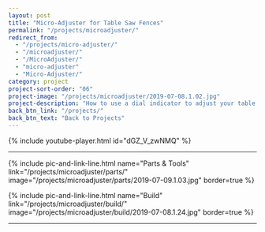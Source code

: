 ```yaml
---
layout: post
title: "Micro-Adjuster for Table Saw Fences"
permalink: "/projects/microadjuster/"
redirect_from:
  - "/projects/micro-adjuster/"
  - "/microadjuster/"
  - "/MicroAdjuster/"
  - "micro-adjuster"
  - "Micro-Adjuster/"
category: project
project-sort-order: "06"
project-image: "/projects/microadjuster/2019-07-08.1.02.jpg"
project-description: "How to use a dial indicator to adjust your table saw's fence by small amounts."
back_btn_link: "/projects/"
back_btn_text: "Back to Projects"
---
```

{% include youtube-player.html id="dGZ_V_zwNMQ" %}

<p></p>

<hr class="hr-thick">

<p></p>

{% include pic-and-link-line.html
  name="Parts & Tools"
  link="/projects/microadjuster/parts/"
  image="/projects/microadjuster/parts/2019-07-09.1.03.jpg"
  border=true %}

{% include pic-and-link-line.html
  name="Build"
  link="/projects/microadjuster/build/"
  image="/projects/microadjuster/build/2019-07-08.1.24.jpg"
  border=true %}

<hr class="hr-thick">

<p></p>
